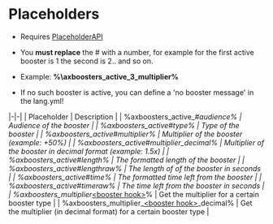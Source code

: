 # Placeholders

* Requires [PlaceholderAPI](https://placeholderapi.com/)

* You **must replace** the # with a number, for example for the first active booster is 1 the second is 2.. and so on.
* Example: **%\axboosters_active_3_multiplier%**
* If no such booster is active, you can define a 'no booster message' in the lang.yml!

|-|-|
| Placeholder | Description |
| %axboosters_active_#_audience% | Audience of the booster |
| %axboosters_active_#_type% | Type of the booster |
| %axboosters_active_#_multiplier% | Multiplier of the booster (example: +50%) |
| %axboosters_active_#_multiplier_decimal% | Multiplier of the booster in decimal format (example: 1.5x) |
| %axboosters_active_#_length% | The formatted length of the booster |
| %axboosters_active_#_lengthraw% | The length of of the booster in seconds |
| %axboosters_active_#_time% | The formatted time left from the booster |
| %axboosters_active_#_timeraw% | The time left from the booster in seconds |
| %axboosters_multiplier_[\<booster hook>](https://docs.artillex-studios.com/axboosters-supported-plugins.html#booster-hooks)% | Get the multiplier for a certain booster type |
| %axboosters_multiplier_[\<booster hook>](https://docs.artillex-studios.com/axboosters-supported-plugins.html#booster-hooks)_decimal% | Get the multiplier (in decimal format) for a certain booster type |
